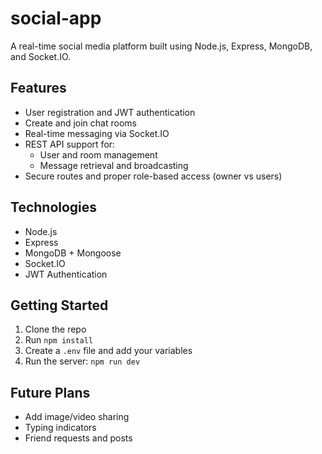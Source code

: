 # social-app

A real-time social media platform built using Node.js, Express, MongoDB, and Socket.IO.

## Features

- User registration and JWT authentication
- Create and join chat rooms
- Real-time messaging via Socket.IO
- REST API support for:
  - User and room management
  - Message retrieval and broadcasting
- Secure routes and proper role-based access (owner vs users)

## Technologies

- Node.js
- Express
- MongoDB + Mongoose
- Socket.IO
- JWT Authentication

## Getting Started

1. Clone the repo
2. Run `npm install`
3. Create a `.env` file and add your variables
4. Run the server: `npm run dev`

## Future Plans

- Add image/video sharing
- Typing indicators
- Friend requests and posts
